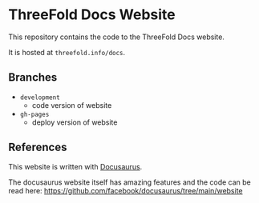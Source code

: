 # ThreeFold Docs Website

This repository contains the code to the ThreeFold Docs website.

It is hosted at `threefold.info/docs`.

## Branches

- `development`
  - code version of website
- `gh-pages`
  - deploy version of website

## References

This website is written with [Docusaurus](https://docusaurus.io/).

The docusaurus website itself has amazing features and the code can be read here: https://github.com/facebook/docusaurus/tree/main/website
